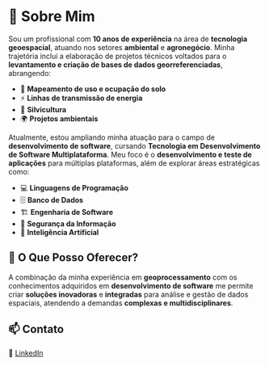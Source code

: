 # 👋 Sobre Mim

Sou um profissional com **10 anos de experiência** na área de **tecnologia geoespacial**, atuando nos setores **ambiental** e **agronegócio**. Minha trajetória inclui a elaboração de projetos técnicos voltados para o **levantamento e criação de bases de dados georreferenciadas**, abrangendo:

- 📍 **Mapeamento de uso e ocupação do solo**
- ⚡ **Linhas de transmissão de energia**
- 🌱 **Silvicultura**
- 🌍 **Projetos ambientais**

Atualmente, estou ampliando minha atuação para o campo de **desenvolvimento de software**, cursando **Tecnologia em Desenvolvimento de Software Multiplataforma**. Meu foco é o **desenvolvimento e teste de aplicações** para múltiplas plataformas, além de explorar áreas estratégicas como:

- 💻 **Linguagens de Programação**
- 🗄️ **Banco de Dados**
- 🏗️ **Engenharia de Software**
- 🔐 **Segurança da Informação**
- 🤖 **Inteligência Artificial**

## 🚀 O Que Posso Oferecer?
A combinação da minha experiência em **geoprocessamento** com os conhecimentos adquiridos em **desenvolvimento de software** me permite criar **soluções inovadoras** e **integradas** para análise e gestão de dados espaciais, atendendo a demandas **complexas e multidisciplinares**.

## 📫 Contato
🔗 [LinkedIn](https://www.linkedin.com/in/pamela-freitas-7ba97a160/)
